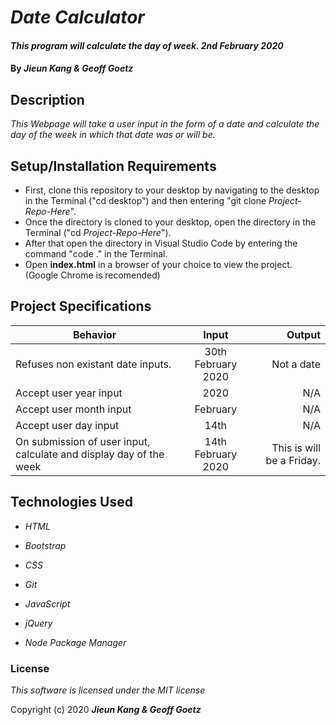 # _Date Calculator_

#### _This program will calculate the day of week. 2nd February 2020_

#### By _**Jieun Kang & Geoff Goetz**_

## Description

_This Webpage will take a user input in the form of a date and calculate the day of the week in which that date was or will be._

## Setup/Installation Requirements

* First, clone this repository to your desktop by navigating to the desktop in the Terminal ("cd desktop") and then entering "git clone _Project-Repo-Here_".
* Once the directory is cloned to your desktop, open the directory in the Terminal ("cd _Project-Repo-Here_").
* After that open the directory in Visual Studio Code by entering the command "code ." in the Terminal.
* Open **index.html** in a browser of your choice to view the project. (Google Chrome is recomended)

## Project Specifications

| Behavior   |      Input      |  Output |
|------------|:---------------:|--------:|
| Refuses non existant date inputs. | 30th February 2020 | Not a date |
| Accept user year input | 2020| N/A |
| Accept user month input | February | N/A |
| Accept user day input | 14th | N/A |
| On submission of user input, calculate and display day of the week | 14th February 2020 | This is will be a Friday.

## Technologies Used

* _HTML_

* _Bootstrap_

* _CSS_

* _Git_

* _JavaScript_

* _jQuery_

* _Node Package Manager_

### License

*This software is licensed under the MIT license*

Copyright (c) 2020 **_Jieun Kang & Geoff Goetz_**
